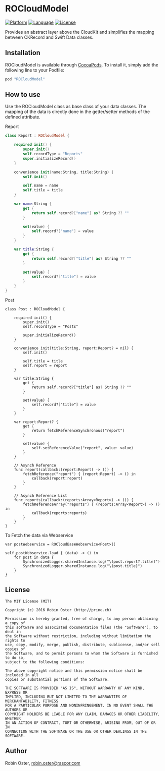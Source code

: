 # ROCloudModel
[![Platform](http://img.shields.io/badge/platform-ios-blue.svg?style=flat
             )](https://developer.apple.com/iphone/index.action)
[![Language](http://img.shields.io/badge/language-swift-brightgreen.svg?style=flat
             )](https://developer.apple.com/swift)
[![License](http://img.shields.io/badge/license-MIT-lightgrey.svg?style=flat
            )](http://mit-license.org)

Provides an abstract layer above the CloudKit and simplifies the mapping between CKRecord and Swift Data classes.

## Installation

ROCloudModel is available through [CocoaPods](http://cocoapods.org). To install
it, simply add the following line to your Podfile:

```ruby
pod "ROCloudModel"
```

## How to use
Use the ROCloudModel class as base class of your data classes. The mapping of the data is directly done in the getter/setter methods of the defined attribute.

Report
```Swift
class Report : ROCloudModel {

    required init() {
        super.init()
        self.recordType = "Reports"
        super.initializeRecord()
    }

    convenience init(name:String, title:String) {
        self.init()

        self.name = name
        self.title = title
    }

    var name:String {
        get {
            return self.record?["name"] as? String ?? ""
        }

        set(value) {
            self.record?["name"] = value
        }
    }

    var title:String {
        get {
            return self.record?["title"] as? String ?? ""
        }

        set(value) {
            self.record?["title"] = value
        }
    }
}
```

Post
```
class Post : ROCloudModel {
    
    required init() {
        super.init()
        self.recordType = "Posts"
        
        super.initializeRecord()
    }
    
    convenience init(title:String, report:Report? = nil) {
        self.init()
        
        self.title = title
        self.report = report
    }
    
    var title:String {
        get {
            return self.record?["title"] as? String ?? ""
        }
        
        set(value) {
            self.record?["title"] = value
        }
    }
    
    var report:Report? {
        get {
            return fetchReferenceSynchronous("report")
        }
        
        set(value) {
            self.setReferenceValue("report", value: value)
        }
    }
   
    // Asynch Reference
    func report(callback:(report:Report) -> ()) {
        fetchReference("report") { (report:Report) -> () in
            callback(report:report)
        }
    }
    
    // Asynch Reference List
    func reports(callback:(reports:Array<Report>) -> ()) {
        fetchReferenceArray("reports") { (reports:Array<Report>) -> () in
            callback(reports:reports)
        }
    }
}
```

To Fetch the data via Webservice
```
var postWebservice = ROCloudBaseWebservice<Post>()

self.postWebservice.load { (data) -> () in
    for post in data {
        SynchronizedLogger.sharedInstance.log("\(post.report?.title)")
        SynchronizedLogger.sharedInstance.log("\(post.title)")
    }
}
```


## License

```
The MIT License (MIT)

Copyright (c) 2016 Robin Oster (http://prine.ch)

Permission is hereby granted, free of charge, to any person obtaining a copy of
this software and associated documentation files (the "Software"), to deal in
the Software without restriction, including without limitation the rights to
use, copy, modify, merge, publish, distribute, sublicense, and/or sell copies of
the Software, and to permit persons to whom the Software is furnished to do so,
subject to the following conditions:

The above copyright notice and this permission notice shall be included in all
copies or substantial portions of the Software.

THE SOFTWARE IS PROVIDED "AS IS", WITHOUT WARRANTY OF ANY KIND, EXPRESS OR
IMPLIED, INCLUDING BUT NOT LIMITED TO THE WARRANTIES OF MERCHANTABILITY, FITNESS
FOR A PARTICULAR PURPOSE AND NONINFRINGEMENT. IN NO EVENT SHALL THE AUTHORS OR
COPYRIGHT HOLDERS BE LIABLE FOR ANY CLAIM, DAMAGES OR OTHER LIABILITY, WHETHER
IN AN ACTION OF CONTRACT, TORT OR OTHERWISE, ARISING FROM, OUT OF OR IN
CONNECTION WITH THE SOFTWARE OR THE USE OR OTHER DEALINGS IN THE SOFTWARE.
```

## Author

Robin Oster, robin.oster@rascor.com
